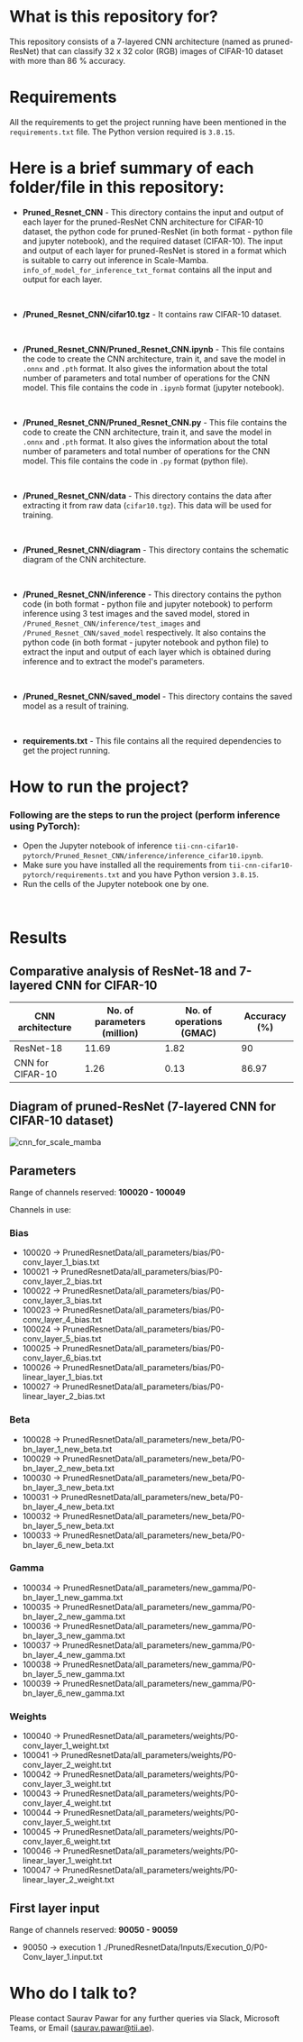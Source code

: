 # What is this repository for? #

This repository consists of a 7-layered CNN architecture (named as pruned-ResNet) that can classify 32 x 32 color (RGB) images of CIFAR-10 dataset with more than 86 % accuracy.

# Requirements #
All the requirements to get the project running have been mentioned in the `requirements.txt` file. The Python version required is `3.8.15`.

# Here is a brief summary of each folder/file in this repository: #

* **Pruned_Resnet_CNN** - This directory contains the input and output of each layer for the pruned-ResNet CNN architecture for CIFAR-10 dataset, the python code for pruned-ResNet (in both format - python file and jupyter notebook), and the required dataset (CIFAR-10). The input and output of each layer for pruned-ResNet is stored in a format which is suitable to carry out inference in Scale-Mamba. `info_of_model_for_inference_txt_format` contains all the input and output for each layer.
<br>

* **/Pruned_Resnet_CNN/cifar10.tgz** - It contains raw CIFAR-10 dataset.
<br>

* **/Pruned_Resnet_CNN/Pruned_Resnet_CNN.ipynb** - This file contains the code to create the CNN architecture, train it, and save the model in `.onnx` and `.pth` format. It also gives the information about the total number of parameters and total number of operations for the CNN model. This file contains the code in `.ipynb` format (jupyter notebook).
<br>

* **/Pruned_Resnet_CNN/Pruned_Resnet_CNN.py** - This file contains the code to create the CNN architecture, train it, and save the model in `.onnx` and `.pth` format. It also gives the information about the total number of parameters and total number of operations for the CNN model. This file contains the code in `.py` format (python file).
<br>

* **/Pruned_Resnet_CNN/data** - This directory contains the data after extracting it from raw data (`cifar10.tgz`). This data will be used for training.
<br>

* **/Pruned_Resnet_CNN/diagram** - This directory contains the schematic diagram of the CNN architecture.
<br>

* **/Pruned_Resnet_CNN/inference** - This directory contains the python code (in both format - python file and jupyter notebook) to perform inference using 3 test images and the saved model, stored in `/Pruned_Resnet_CNN/inference/test_images` and `/Pruned_Resnet_CNN/saved_model` respectively. It also contains the python code (in both format - jupyter notebook and python file) to extract the input and output of each layer which is obtained during inference and to extract the model's parameters.
<br>

* **/Pruned_Resnet_CNN/saved_model** - This directory contains the saved model as a result of training.
<br>

* **requirements.txt** - This file contains all the required dependencies to get the project running.

# How to run the project? #

### Following are the steps to run the project (perform inference using PyTorch): ###

* Open the Jupyter notebook of inference `tii-cnn-cifar10-pytorch/Pruned_Resnet_CNN/inference/inference_cifar10.ipynb`.
* Make sure you have installed all the requirements from `tii-cnn-cifar10-pytorch/requirements.txt` and you have Python version `3.8.15`.
* Run the cells of the Jupyter notebook one by one.
<br>

# Results #

## Comparative analysis of ResNet-18 and 7-layered CNN for CIFAR-10 ##

| CNN architecture  | No. of parameters (million)   | No. of operations (GMAC)| Accuracy (%)|
| ------------------| ------------------------------|-------------------------|-------------|
| ResNet-18         | 11.69                         | 1.82                    | 90          |
| CNN for CIFAR-10  | 1.26                          | 0.13                    | 86.97       |

## Diagram of pruned-ResNet (7-layered CNN for CIFAR-10 dataset) ##

![cnn_for_scale_mamba](Pruned_Resnet_CNN/diagram/Pruned_Resnet_CNN_diagram.png)
<br>

## Parameters

Range of channels reserved: **100020 - 100049**

Channels in use:

### Bias
- 100020 → PrunedResnetData/all_parameters/bias/P0-conv_layer_1_bias.txt
- 100021 → PrunedResnetData/all_parameters/bias/P0-conv_layer_2_bias.txt
- 100022 → PrunedResnetData/all_parameters/bias/P0-conv_layer_3_bias.txt
- 100023 → PrunedResnetData/all_parameters/bias/P0-conv_layer_4_bias.txt
- 100024 → PrunedResnetData/all_parameters/bias/P0-conv_layer_5_bias.txt
- 100025 → PrunedResnetData/all_parameters/bias/P0-conv_layer_6_bias.txt
- 100026 → PrunedResnetData/all_parameters/bias/P0-linear_layer_1_bias.txt
- 100027 → PrunedResnetData/all_parameters/bias/P0-linear_layer_2_bias.txt

### Beta

- 100028 → PrunedResnetData/all_parameters/new_beta/P0-bn_layer_1_new_beta.txt
- 100029 → PrunedResnetData/all_parameters/new_beta/P0-bn_layer_2_new_beta.txt
- 100030 → PrunedResnetData/all_parameters/new_beta/P0-bn_layer_3_new_beta.txt
- 100031 → PrunedResnetData/all_parameters/new_beta/P0-bn_layer_4_new_beta.txt
- 100032 → PrunedResnetData/all_parameters/new_beta/P0-bn_layer_5_new_beta.txt
- 100033 → PrunedResnetData/all_parameters/new_beta/P0-bn_layer_6_new_beta.txt

### Gamma

- 100034 → PrunedResnetData/all_parameters/new_gamma/P0-bn_layer_1_new_gamma.txt
- 100035 → PrunedResnetData/all_parameters/new_gamma/P0-bn_layer_2_new_gamma.txt
- 100036 → PrunedResnetData/all_parameters/new_gamma/P0-bn_layer_3_new_gamma.txt
- 100037 → PrunedResnetData/all_parameters/new_gamma/P0-bn_layer_4_new_gamma.txt
- 100038 → PrunedResnetData/all_parameters/new_gamma/P0-bn_layer_5_new_gamma.txt
- 100039 → PrunedResnetData/all_parameters/new_gamma/P0-bn_layer_6_new_gamma.txt

### Weights

- 100040 → PrunedResnetData/all_parameters/weights/P0-conv_layer_1_weight.txt
- 100041 → PrunedResnetData/all_parameters/weights/P0-conv_layer_2_weight.txt
- 100042 → PrunedResnetData/all_parameters/weights/P0-conv_layer_3_weight.txt
- 100043 → PrunedResnetData/all_parameters/weights/P0-conv_layer_4_weight.txt
- 100044 → PrunedResnetData/all_parameters/weights/P0-conv_layer_5_weight.txt
- 100045 → PrunedResnetData/all_parameters/weights/P0-conv_layer_6_weight.txt
- 100046 → PrunedResnetData/all_parameters/weights/P0-linear_layer_1_weight.txt
- 100047 → PrunedResnetData/all_parameters/weights/P0-linear_layer_2_weight.txt

## First layer input

Range of channels reserved: **90050 - 90059**

- 90050 → execution 1 ./PrunedResnetData/Inputs/Execution_0/P0-Conv_layer_1.input.txt

# Who do I talk to? #

Please contact Saurav Pawar for any further queries via Slack, Microsoft Teams, or Email (saurav.pawar@tii.ae).
